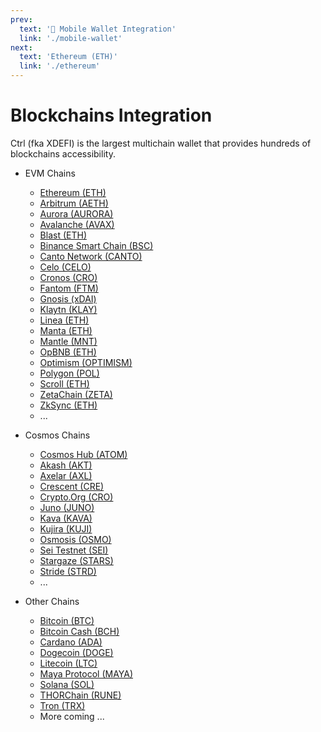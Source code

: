 ```yaml
---
prev:
  text: '🔹 Mobile Wallet Integration'
  link: './mobile-wallet'
next:
  text: 'Ethereum (ETH)'
  link: './ethereum'
---
```


# Blockchains Integration

Ctrl (fka XDEFI) is the largest multichain wallet that provides hundreds of blockchains accessibility.

- EVM Chains

  - [Ethereum (ETH)](./ethereum)
  - [Arbitrum (AETH)](./arbitrum)
  - [Aurora (AURORA)](./aurora)
  - [Avalanche (AVAX)](./avalanche)
  - [Blast (ETH)](./blast)
  - [Binance Smart Chain (BSC)](./bnb-smart-chain)
  - [Canto Network (CANTO)](./canto)
  - [Celo (CELO)](./celo)
  - [Cronos (CRO)](./cronos)
  - [Fantom (FTM)](./fantom)
  - [Gnosis (xDAI)](./gnosis)
  - [Klaytn (KLAY)](./klaytn)
  - [Linea (ETH)](./linea)
  - [Manta (ETH)](./manta)
  - [Mantle (MNT)](./mantle)
  - [OpBNB (ETH)](./opbnb)
  - [Optimism (OPTIMISM)](./optimism)
  - [Polygon (POL)](./polygon)
  - [Scroll (ETH)](./scroll)
  - [ZetaChain (ZETA)](./zetachain)
  - [ZkSync (ETH)](./zksync)
  - ...

- Cosmos Chains
  - [Cosmos Hub (ATOM)](./cosmos)
  - [Akash (AKT)](./akash)
  - [Axelar (AXL)](./axelar)
  - [Crescent (CRE)](./crescent)
  - [Crypto.Org (CRO)](./crypto-org)
  - [Juno (JUNO)](./juno)
  - [Kava (KAVA)](./kava)
  - [Kujira (KUJI)](./kujira)
  - [Osmosis (OSMO)](./osmosis)
  - [Sei Testnet (SEI)](./sei)
  - [Stargaze (STARS)](./stargaze)
  - [Stride (STRD)](./stride)
  - ...
- Other Chains
  - [Bitcoin (BTC)](./bitcoin)
  - [Bitcoin Cash (BCH)](./bitcoin-cash)
  - [Cardano (ADA)](./cardano)
  - [Dogecoin (DOGE)](./dogecoin)
  - [Litecoin (LTC)](./litecoin)
  - [Maya Protocol (MAYA)](./maya)
  - [Solana (SOL)](./solana)
  - [THORChain (RUNE)](./thorchain)
  - [Tron (TRX)](./tron)
  - More coming ...
